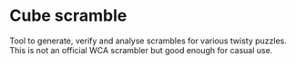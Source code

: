 # Cube scramble

Tool to generate, verify and analyse scrambles for various twisty puzzles. 
This is not an official WCA scrambler but good enough for casual use.
